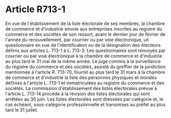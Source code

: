 # Article R713-1

En vue de l'établissement de la liste électorale de ses membres, la chambre de commerce et d'industrie envoie aux entreprises inscrites au registre du commerce et des sociétés de son ressort, avant le dernier jour de février de l'année du renouvellement, par courrier ou par voie électronique, un questionnaire en vue de l'identification ou de la désignation des électeurs définis aux articles L. 713-1 à L. 713-3.   Les questionnaires sont renvoyés par courrier ou par voie électronique à la chambre de commerce et d'industrie au plus tard le 31 mai de la même année.   Le juge commis à la surveillance du registre du commerce et des sociétés, assisté du greffier de la juridiction mentionnée à l'article R. 713-70, fournit au plus tard le 31 mars à la chambre de commerce et d'industrie la liste des personnes physiques et morales définies à l'article L. 713-1 et immatriculées au registre du commerce et des sociétés.   La commission d'établissement des listes électorales prévue à l'article L. 713-14 procède à la révision des listes électorales qui sont arrêtées au 30 juin.   Les listes électorales sont dressées par catégorie et, le cas échéant, sous-catégorie professionnelle et transmises au préfet au plus tard le 31 juillet.